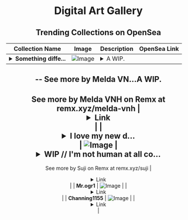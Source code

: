 <div align="center">

# Digital Art Gallery

## Trending Collections on OpenSea

| Collection Name                       | Image                                                                                     | Description                       | OpenSea Link                                                                                          |
|---------------------------------------|-------------------------------------------------------------------------------------------|-----------------------------------|--------------------------------------------------------------------------------------------------------|
| **<details><summary>Something diffe...</summary>Something different.</details>** | ![Image](https://i.seadn.io/s/raw/files/1b88aff123aa81d03b4fa8bf0ea4f2c8.jpg?w=500&auto=format?w=200&auto=format) | <details><summary>A WIP.
--
See more by Melda VN...</summary>A WIP.
--
See more by Melda VNH on Remx at remx.xyz/melda-vnh</details> | <details><summary>Link</summary>[Something different.](https://opensea.io/collection/something-different-3)</details> |
| **<details><summary>I love my new d...</summary>I love my new dress!🌏</details>** | ![Image](https://i.seadn.io/s/raw/files/a454325dbe8250cc48d2612e0050e9e8.jpg?w=500&auto=format?w=200&auto=format) | <details><summary>WIP // I'm not human at all co...</summary>WIP // I'm not human at all collection
--
See more by Suji on Remx at remx.xyz/suji</details> | <details><summary>Link</summary>[I love my new dress!🌏](https://opensea.io/collection/i-love-my-new-dress)</details> |
| **Mr.ogr1** | ![Image](https://i.seadn.io/s/raw/files/6aeb878ed048d69a856c366a39ceaa3d.jpg?w=500&auto=format?w=200&auto=format) |  | <details><summary>Link</summary>[Mr.ogr1](https://opensea.io/collection/mr-ogr1)</details> |
| **Channing1155** | ![Image](https://i.seadn.io/s/raw/files/a01d16c0e647f6f0342fea4c47abdc90.gif?w=500&auto=format?w=200&auto=format) |  | <details><summary>Link</summary>[Channing1155](https://opensea.io/collection/channing1155)</details> |

</div>